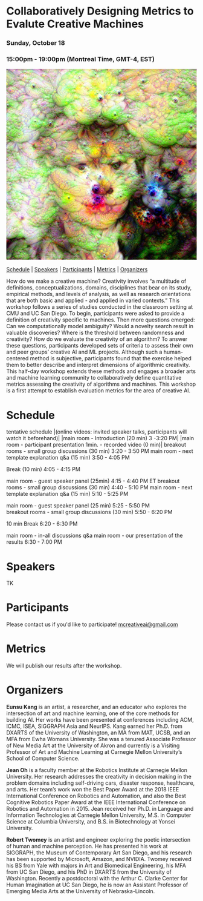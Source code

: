 # Collaboratively Designing Metrics to Evalute Creative Machines

### Sunday, October 18

### 15:00pm - 19:00pm (Montreal Time, GMT-4, EST)

![Image](kyungja.png)

[Schedule](#schedule) | [Speakers](#speakers) | [Participants](#participants) | [Metrics](#metrics) | [Organizers](#organizers)

How do we make a creative machine? Creativity involves “a multitude of definitions, conceptualizations, domains, disciplines that bear on its study, empirical methods, and levels of analysis, as well as research orientations that are both basic and applied - and applied in varied contexts.” This workshop follows a series of studies conducted in the classroom setting at CMU and UC San Diego. To begin, participants were asked to provide a definition of creativity specific to machines. Then more questions emerged: Can we computationally model ambiguity? Would a novelty search result in valuable discoveries? Where is the threshold between randomness and creativity? How do we evaluate the creativity of an algorithm? To answer these questions, participants developed sets of criteria to assess their own and peer groups’ creative AI and ML projects. Although such a human-centered method is subjective, participants found that the exercise helped them to better describe and interpret dimensions of algorithmic creativity. This half-day workshop extends these methods and engages a broader arts and machine learning community to collaboratively define quantitative metrics assessing the creativity of algorithms and machines. This workshop is a first attempt to establish evaluation metrics for the area of creative AI.

# Schedule

tentative schedule 
|(online videos: invited speaker talks, participants will watch it beforehand)|
|main room - Introduction (20 min) 3 -3:20 PM|
|main room - participant presentation 1min. - recorded video (0 min)|
breakout rooms - small group discussions (30 min) 3:20 - 3:50 PM
main room - next template explanation q&a (15 min) 3:50 - 4:05 PM

Break (10 min) 4:05 - 4:15 PM 

main room - guest speaker panel (25min) 4:15 - 4:40 PM ET
breakout rooms - small group discussions (30 min) 4:40 - 5:10 PM
main room - next template explanation q&a (15 min) 5:10 - 5:25 PM

main room - guest speaker panel (25 min) 5:25 - 5:50 PM  
breakout rooms - small group discussions (30 min) 5:50 - 6:20 PM

10 min Break 6:20 - 6:30 PM

main room - in-all discussions q&a 
main room - our presentation of the results 
 6:30 - 7:00 PM 



# Speakers

TK

# Participants

Please contact us if you'd like to participate! [mcreativeai@gmail.com](mcreativeai@gmail.com)

# Metrics

We will publish our results after the workshop.

# Organizers

__Eunsu Kang__ is an artist, a researcher, and an educator who explores the intersection of art and machine learning, one of the core methods for building AI. Her works have been presented at conferences including ACM, ICMC, ISEA, SIGGRAPH Asia and NeurIPS. Kang earned her Ph.D. from DXARTS of the University of Washington, an MA from MAT, UCSB, and an MFA from Ewha Womans University. She was a tenured Associate Professor of New Media Art at the University of Akron and currently is a Visiting Professor of Art and Machine Learning at Carnegie Mellon University’s School of Computer Science. 

__Jean Oh__ is a faculty member at the Robotics Institute at Carnegie Mellon University. Her research addresses the creativity in decision making in the problem domains including self-driving cars, disaster response, healthcare, and arts. Her team’s work won the Best Paper Award at the 2018 IEEE International Conference on Robotics and Automation, and also the Best Cognitive Robotics Paper Award at the IEEE International Conference on Robotics and Automation in 2015.  Jean received her Ph.D. in Language and Information Technologies at Carnegie Mellon University, M.S. in Computer Science at Columbia University, and B.S. in Biotechnology at Yonsei University.

__Robert Twomey__ is an artist and engineer exploring the poetic intersection of human and machine perception. He has presented his work at SIGGRAPH, the Museum of Contemporary Art San Diego, and his research has been supported by Microsoft, Amazon, and NVIDIA. Twomey received his BS from Yale with majors in Art and Biomedical Engineering, his MFA from UC San Diego, and his PhD in DXARTS from the University of Washington. Recently a postdoctoral with the Arthur C. Clarke Center for Human Imagination at UC San Diego, he is now an Assistant Professor of Emerging Media Arts at the University of Nebraska-Lincoln.
